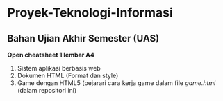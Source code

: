 # Proyek-Teknologi-Informasi

## Bahan Ujian Akhir Semester (UAS)

**Open cheatsheet 1 lembar A4**

1. Sistem aplikasi berbasis web
2. Dokumen HTML (Format dan style)
3. Game dengan HTML5 (pejarari cara kerja game dalam file *game.html* (dalam repositori ini)




